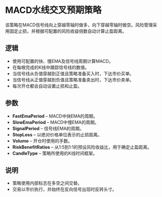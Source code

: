 # MACD水线交叉预期策略

该策略在MACD信号线向上穿越零轴时做多，向下穿越零轴时做空。风险管理采用固定止损，并根据可配置的风险收益倍数自动计算止盈距离。

## 逻辑
- 使用可配置的快、慢EMA及信号线周期计算MACD。
- 在每根完成的K线中跟踪信号线的数值。
- 当信号线从负值穿越到正值且策略准备买入时，下达市价买单。
- 当信号线从正值穿越到负值且策略准备卖出时，下达市价卖单。
- 每次开仓都会自动设置止损和止盈。

## 参数
- **FastEmaPeriod** – MACD中快EMA的周期。
- **SlowEmaPeriod** – MACD中慢EMA的周期。
- **SignalPeriod** – 信号线EMA的周期。
- **StopLoss** – 以绝对价格单位表示的止损距离。
- **Volume** – 开仓时使用的手数。
- **RiskBenefitRatios** – 从1:5到1:1的预设风险收益比，用于确定止盈距离。
- **CandleType** – 策略所使用的K线时间框架。

## 说明
- 策略使用内部标志在多空之间交替。
- 交易以市价执行，并始终在反向信号出现时反转头寸。
